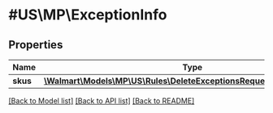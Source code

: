 # #US\MP\ExceptionInfo

## Properties

Name | Type | Description | Notes
------------ | ------------- | ------------- | -------------
**skus** | [**\Walmart\Models\MP\US\Rules\DeleteExceptionsRequestRulesSkusInner[]**](DeleteExceptionsRequestRulesSkusInner.md) |  | [optional]


[[Back to Model list]](../) [[Back to API list]](../../Api/US/MP) [[Back to README]](../../README.md)

